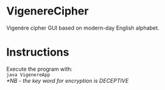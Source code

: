 # VigenereCipher
Vigenère cipher GUI based on modern-day English alphabet.
<h1>Instructions</h1>
Execute the program with:
<br>
<code>java VigenereApp</code>
<br>
<i>*NB - the key word for encryption is DECEPTIVE</i>
